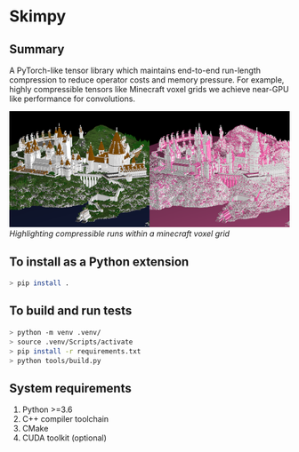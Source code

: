 # Skimpy

## Summary
A PyTorch-like tensor library which maintains end-to-end
run-length compression to reduce operator costs and memory
pressure. For example, highly compressible tensors 
like Minecraft voxel grids we achieve near-GPU like performance
for convolutions.

![Run Illustration](docs/images/voxel_runs.png)
*Highlighting compressible runs within a minecraft voxel grid*


## To install as a Python extension
```bash
> pip install .
```

## To build and run tests
```bash
> python -m venv .venv/
> source .venv/Scripts/activate
> pip install -r requirements.txt
> python tools/build.py
```

## System requirements
1. Python >=3.6 
2. C++ compiler toolchain
3. CMake
4. CUDA toolkit (optional)
